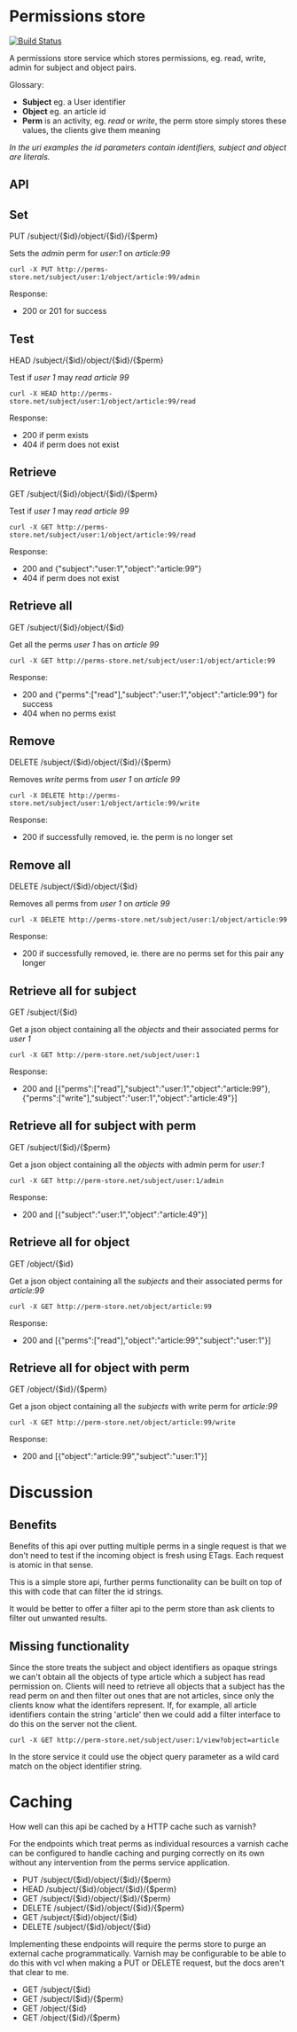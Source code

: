 Permissions store
=============================

[![Build Status](https://travis-ci.org/timothy-r/Perms.png?branch=master)](https://travis-ci.org/timothy-r/Perms)

A permissions store service which stores permissions, eg. read, write, admin for subject and object pairs. 

Glossary:
* **Subject** eg. a User identifier
* **Object** eg. an article id
* **Perm** is an activity, eg. *read* or *write*, the perm store simply stores these values, the clients give them meaning

*In the uri examples the id parameters contain identifiers, subject and object are literals.*

API
---

Set 
---
PUT /subject/{$id}/object/{$id}/{$perm} 

Sets the *admin* perm for *user:1* on *article:99*

`curl -X PUT http://perms-store.net/subject/user:1/object/article:99/admin`

Response:
* 200 or 201 for success

Test
----
HEAD /subject/{$id}/object/{$id}/{$perm} 

Test if *user 1* may *read* *article 99*

`curl -X HEAD http://perms-store.net/subject/user:1/object/article:99/read`

Response:
* 200 if perm exists
* 404 if perm does not exist

Retrieve
--------
GET /subject/{$id}/object/{$id}/{$perm} 

Test if *user 1* may *read* *article 99*

`curl -X GET http://perms-store.net/subject/user:1/object/article:99/read`

Response:
* 200 and {"subject":"user:1","object":"article:99"}
* 404 if perm does not exist

Retrieve all 
------------
GET /subject/{$id}/object/{$id} 

Get all the perms *user 1* has on *article 99*

`curl -X GET http://perms-store.net/subject/user:1/object/article:99`

Response:
* 200 and {"perms":["read"],"subject":"user:1","object":"article:99"} for success
* 404 when no perms exist

Remove 
------
DELETE /subject/{$id}/object/{$id}/{$perm} 

Removes *write* perms from *user 1* on *article 99*

`curl -X DELETE http://perms-store.net/subject/user:1/object/article:99/write`

Response:
* 200 if successfully removed, ie. the perm is no longer set

Remove all 
----------
DELETE /subject/{$id}/object/{$id} 

Removes all perms from *user 1* on *article 99*

`curl -X DELETE http://perms-store.net/subject/user:1/object/article:99`

Response:
* 200 if successfully removed, ie. there are no perms set for this pair any longer

Retrieve all for subject
------------------------
GET /subject/{$id} 

Get a json object containing all the *objects* and their associated perms for *user 1*

`curl -X GET http://perm-store.net/subject/user:1`

Response:
* 200 and [{"perms":["read"],"subject":"user:1","object":"article:99"},{"perms":["write"],"subject":"user:1","object":"article:49"}]

Retrieve all for subject with perm
---------------------------------
GET /subject/($id}/{$perm} 

Get a json object containing all the *objects* with admin perm for *user:1*

`curl -X GET http://perm-store.net/subject/user:1/admin`

Response:
* 200 and [{"subject":"user:1","object":"article:49"}]

Retrieve all for object
-----------------------
GET /object/{$id} 

Get a json object containing all the *subjects* and their associated perms for *article:99*

`curl -X GET http://perm-store.net/object/article:99`

Response:
* 200 and [{"perms":["read"],"object":"article:99","subject":"user:1"}]

Retrieve all for object with perm
---------------------------------
GET /object/{$id}/{$perm} 

Get a json object containing all the *subjects* with write perm for *article:99*

`curl -X GET http://perm-store.net/object/article:99/write`

Response:
* 200 and [{"object":"article:99","subject":"user:1"}]

Discussion
==========

Benefits
--------

Benefits of this api over putting multiple perms in a single request is that we don't need to test if the incoming object is fresh using ETags. Each request is atomic in that sense.

This is a simple store api, further perms functionality can be built on top of this with code that can filter the id strings.

It would be better to offer a filter api to the perm store than ask clients to filter out unwanted results.

Missing functionality
---------------------

Since the store treats the subject and object identifiers as opaque strings we can't obtain all the objects of type article which a subject has read permission on. Clients will need to retrieve all objects that a subject has the read perm on and then filter out ones that are not articles, since only the clients know what the identifers represent. If, for example, all article identifiers contain the string 'article' then we could add a filter interface to do this on the server not the client.

`curl -X GET http://perm-store.net/subject/user:1/view?object=article`

In the store service it could use the object query parameter as a wild card match on the object identifier string.

Caching
=======

How well can this api be cached by a HTTP cache such as varnish?

For the endpoints which treat perms as individual resources a varnish cache can be configured to handle caching and purging correctly on its own without any intervention from the perms service application.

* PUT /subject/{$id}/object/{$id}/{$perm} 
* HEAD /subject/{$id}/object/{$id}/{$perm}
* GET /subject/{$id}/object/{$id}/{$perm}
* DELETE /subject/{$id}/object/{$id}/{$perm}
* GET /subject/{$id}/object/{$id}
* DELETE /subject/{$id}/object/{$id} 

Implementing these endpoints will require the perms store to purge an external cache programmatically. Varnish may be configurable to be able to do this with vcl when making a PUT or DELETE request, but the docs aren't that clear to me.

* GET /subject/{$id} 
* GET /subject/($id}/{$perm} 
* GET /object/{$id} 
* GET /object/{$id}/{$perm} 
